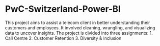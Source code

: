 # PwC-Switzerland-Power-BI
This project aims to assist a telecom client in better understanding their customers and employees. It involved cleaning, wrangling, and visualizing data to uncover insights. The project is divided into three assignments: 1. Call Centre 2. Customer Retention 3. Diversity &amp; Inclusion
